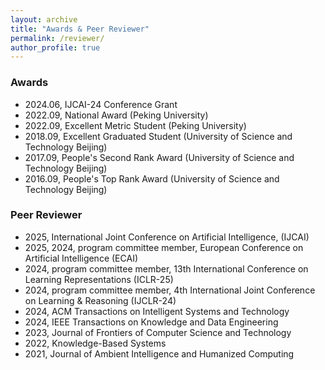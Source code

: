 ```yaml
---
layout: archive
title: "Awards & Peer Reviewer"
permalink: /reviewer/
author_profile: true
---
```


### Awards
- 2024.06, IJCAI-24 Conference Grant
- 2022.09, National Award (Peking University)
- 2022.09, Excellent Metric Student (Peking University)
- 2018.09, Excellent Graduated Student (University of Science and Technology Beijing)
- 2017.09, People's Second Rank Award (University of Science and Technology Beijing)
- 2016.09, People's Top Rank Award (University of Science and Technology Beijing)


### Peer Reviewer
- 2025, International Joint Conference on Artificial Intelligence, (IJCAI)
- 2025, 2024, program committee member, European Conference on Artificial Intelligence (ECAI)
- 2024, program committee member, 13th International Conference on Learning Representations (ICLR-25)
- 2024, program committee member, 4th International Joint Conference on Learning & Reasoning (IJCLR-24)
- 2024, ACM Transactions on Intelligent Systems and Technology
- 2024, IEEE Transactions on Knowledge and Data Engineering
- 2023, Journal of Frontiers of Computer Science and Technology
- 2022, Knowledge-Based Systems
- 2021, Journal of Ambient Intelligence and Humanized Computing


